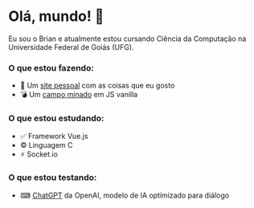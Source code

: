 # Olá, mundo! 👋
Eu sou o Brian e atualmente estou cursando Ciência da Computação na Universidade Federal de Goiás (UFG).

### O que estou fazendo:
- 🧱 Um [site pessoal](https://brianmath.github.io/) com as coisas que eu gosto
- 💣 Um [campo minado](https://brianmath.github.io/DesafiosWEB/CampoMinado/) em JS vanilla

### O que estou estudando:
- ✅ Framework Vue.js
- © Linguagem C
- ⚡ Socket.io

### O que estou testando:
- ⌨ [ChatGPT](https://chat.openai.com/chat) da OpenAI, modelo de IA optimizado para diálogo 
